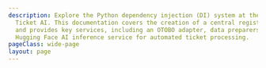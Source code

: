 ```yaml
---
description: Explore the Python dependency injection (DI) system at the core of Open
  Ticket AI. This documentation covers the creation of a central registry that configures
  and provides key services, including an OTOBO adapter, data preparers, and a local
  Hugging Face AI inference service for automated ticket processing.
pageClass: wide-page
layout: page
---
```

<CodeDocumentation parentPackageId="src.ce.core.config" show-all-classes show-all-functions />
